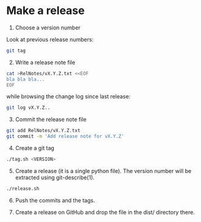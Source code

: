 # Make a release

1. Choose a version number

Look at previous release numbers:

```bash
git tag
```

2. Write a release note file

```bash
cat >RelNotes/vX.Y.Z.txt <<EOF
bla bla bla...
EOF
```

while browsing the change log since last release:

```bash
git log vX.Y.Z..
```

3. Commit the release note file

```bash
git add RelNotes/vX.Y.Z.txt
git commit -m 'Add release note for vX.Y.Z'
```

4. Create a git tag

```bash
./tag.sh <VERSION>
```

5. Create a release (it is a single python file). The version number
   will be extracted using git-describe(1).

```bash
./release.sh
```

6. Push the commits and the tags.

7. Create a release on GitHub and drop the file in the dist/ directory
   there.

